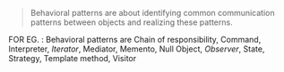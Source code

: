 > Behavioral patterns are about identifying common communication patterns between objects and realizing these patterns.

FOR EG. : Behavioral patterns are Chain of responsibility, Command, Interpreter, _Iterator_, Mediator, Memento, Null Object, _Observer_, State, Strategy, Template method, Visitor
